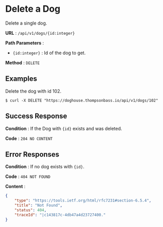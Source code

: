 # Delete a Dog

Delete a single dog.

**URL** : `/api/v1/dogs/{id:integer}`

**Path Parameters** :

- `{id:integer}` : Id of the dog to get.

**Method** : `DELETE`

## Examples

Delete the dog with id 102.

`$ curl -X DELETE "https://doghouse.thompsonbass.io/api/v1/dogs/102"`

## Success Response

**Condition** : If the Dog with `{id}` exists and was deleted.

**Code** : `204 NO CONTENT`

## Error Responses

**Condition** : If no dog exists with `{id}`.

**Code** : `404 NOT FOUND`

**Content** :

```json
{
    "type": "https://tools.ietf.org/html/rfc7231#section-6.5.4",
    "title": "Not Found",
    "status": 404,
    "traceId": "|c143817c-4db47a4d23727400."
}
```
